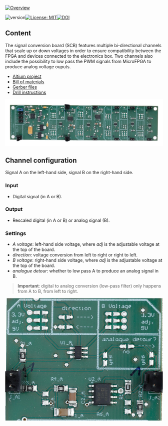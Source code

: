 <a href="https://mufpga.github.io/"><img src="https://raw.githubusercontent.com/mufpga/mufpga.github.io/main/img/logo_title.png" alt="Overview"/>

</a>


![version](https://img.shields.io/badge/version-3.1.1-blue)[![License: MIT](https://img.shields.io/badge/License-MIT-blue.svg)](https://opensource.org/licenses/MIT)[![DOI](https://zenodo.org/badge/410023495.svg)](https://zenodo.org/badge/latestdoi/410023495)


## Content

The signal conversion board (SCB) features multiple bi-directional channels that scale up or down voltages in order to ensure compatibility
between the FPGA and devices connected to the electronics box. Two channels also include the possibility to low pass the PWM signals 
from MicroFPGA to produce analog voltage ouputs.


- [Altium project](Altium_project)
- [Bill of materials](BOM)
- [Gerber files](Gerber)
- [Drill instructions](NC_Drill)

![SCB](SCB_soldered.jpg)


## Channel configuration

Signal A on the left-hand side, signal B on the right-hand side.

### Input
- Digital signal (in A or B).

### Output
- Rescaled digital (in A or B) or analog signal (B).

### Settings
- _A voltage_: left-hand side voltage, where _adj_ is the adjustable voltage at the top of the board.
- _direction_: voltage conversion from left to right or right to left.
- _B voltage_: right-hand side voltage, where _adj_ is the adjustable voltage at the top of the board.
- _analogue detour_: whether to low pass A to produce an analog signal in B.
  
 > __Important__: digital to analog conversion (low-pass filter) only happens from A to B, from left to right.

<img src="SCB_channel.jpg" width="600"/>
